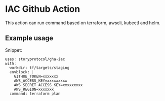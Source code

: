 # IAC Github Action

This action can run command based on terraform, awscli, kubectl and helm.

## Example usage

Snippet:

    uses: storyprotocol/gha-iac
    with:
      workdir: tf/targets/staging
      envblock: |
        GITHUB_TOKEN=xxxxxxx
        AWS_ACCESS_KEY=xxxxxxxxx
        AWS_SECRET_ACCESS_KEY=xxxxxxxxx
        AWS_REGION=xxxxxxx
      command: terraform plan

